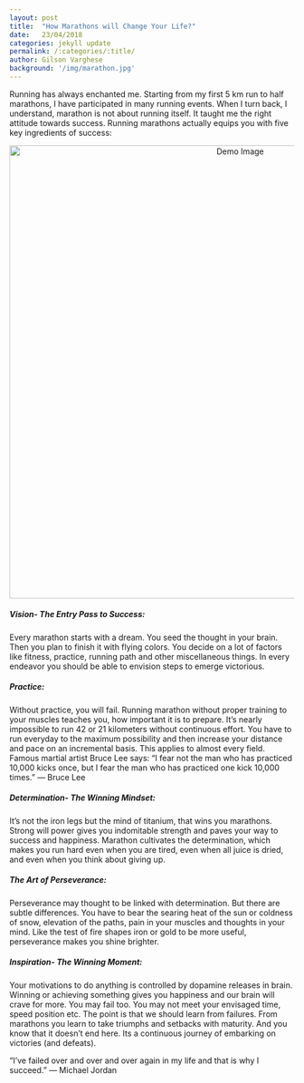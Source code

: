 ```yaml
---
layout: post
title:  "How Marathons will Change Your Life?"
date:   23/04/2018
categories: jekyll update
permalink: /:categories/:title/
author: Gilson Varghese
background: '/img/marathon.jpg'
---
```

Running has always enchanted me. Starting from my first 5 km run to half marathons, I have participated in many running events. When I turn back, I understand, marathon is not about running itself. It taught me the right attitude towards success. Running marathons actually equips you with five key ingredients of success:
<center><img class="img-fluid" src="https://miro.medium.com/max/1890/1*tqONJSZx8jkoL_NopMeCEg.jpeg" height="800" width="800" alt="Demo Image" align="middle"></center>


<p style="margin:0"><h5 class="section-heading">Vision- The Entry Pass to Success:</h5></p>

<p style="margin:0">Every marathon starts with a dream. You seed the thought in your brain. Then you plan to finish it with flying colors. You decide on a lot of factors like fitness, practice, running path and other miscellaneous things. In every endeavor you should be able to envision steps to emerge victorious.</p>


<p style="margin:0"><h5 class="section-heading">Practice:</h5></p>

<p style="margin:0">Without practice, you will fail. Running marathon without proper training to your muscles teaches you, how important it is to prepare. It’s nearly impossible to run 42 or 21 kilometers without continuous effort. You have to run everyday to the maximum possibility and then increase your distance and pace on an incremental basis. This applies to almost every field. Famous martial artist Bruce Lee says:
“I fear not the man who has practiced 10,000 kicks once, but I fear the man who has practiced one kick 10,000 times.” — Bruce Lee</p>


<h5 class="section-heading">Determination- The Winning Mindset:</h5>

It’s not the iron legs but the mind of titanium, that wins you marathons. Strong will power gives you indomitable strength and paves your way to success and happiness. Marathon cultivates the determination, which makes you run hard even when you are tired, even when all juice is dried, and even when you think about giving up.


<h5 class="section-heading">The Art of Perseverance:</h5>

Perseverance may thought to be linked with determination. But there are subtle differences. You have to bear the searing heat of the sun or coldness of snow, elevation of the paths, pain in your muscles and thoughts in your mind. Like the test of fire shapes iron or gold to be more useful, perseverance makes you shine brighter.


<h5 class="section-heading">Inspiration- The Winning Moment:</h5>

Your motivations to do anything is controlled by dopamine releases in brain. Winning or achieving something gives you happiness and our brain will crave for more. You may fail too. You may not meet your envisaged time, speed position etc. The point is that we should learn from failures. From marathons you learn to take triumphs and setbacks with maturity. And you know that it doesn’t end here. Its a continuous journey of embarking on victories (and defeats).


“I’ve failed over and over and over again in my life and that is why I succeed.” — Michael Jordan
